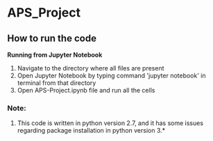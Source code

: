 # APS_Project

## How to run the code

**Running from Jupyter Notebook**

1.	Navigate to the directory where all files are present
2.	Open Jupyter Notebook by typing command 'jupyter notebook' in terminal from that directory
3.	Open APS-Project.ipynb file and run all the cells
	
### Note:

1.	This code is written in python version 2.7, and it has some issues regarding package installation in python version 3.*

